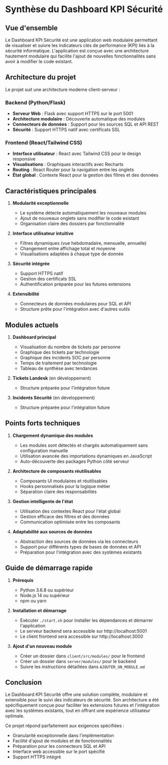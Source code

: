 # Synthèse du Dashboard KPI Sécurité

## Vue d'ensemble

Le Dashboard KPI Sécurité est une application web modulaire permettant de visualiser et suivre les indicateurs clés de performance (KPI) liés à la sécurité informatique. L'application est conçue avec une architecture hautement modulaire qui facilite l'ajout de nouvelles fonctionnalités sans avoir à modifier le code existant.

## Architecture du projet

Le projet suit une architecture moderne client-serveur :

### Backend (Python/Flask)
- **Serveur Web** : Flask avec support HTTPS sur le port 5001
- **Architecture modulaire** : Découverte automatique des modules
- **Connecteurs de données** : Support pour les sources SQL et API REST
- **Sécurité** : Support HTTPS natif avec certificats SSL

### Frontend (React/Tailwind CSS)
- **Interface utilisateur** : React avec Tailwind CSS pour le design responsive
- **Visualisations** : Graphiques interactifs avec Recharts
- **Routing** : React Router pour la navigation entre les onglets
- **État global** : Contexte React pour la gestion des filtres et des données

## Caractéristiques principales

1. **Modularité exceptionnelle**
   - Le système détecte automatiquement les nouveaux modules
   - Ajout de nouveaux onglets sans modifier le code existant
   - Organisation claire des dossiers par fonctionnalité

2. **Interface utilisateur intuitive**
   - Filtres dynamiques (vue hebdomadaire, mensuelle, annuelle)
   - Changement entre affichage total et moyenne
   - Visualisations adaptées à chaque type de donnée

3. **Sécurité intégrée**
   - Support HTTPS natif
   - Gestion des certificats SSL
   - Authentification préparée pour les futures extensions

4. **Extensibilité**
   - Connecteurs de données modulaires pour SQL et API
   - Structure prête pour l'intégration avec d'autres outils

## Modules actuels

1. **Dashboard principal**
   - Visualisation du nombre de tickets par personne
   - Graphique des tickets par technologie
   - Graphique des incidents SOC par personne
   - Temps de traitement par technologie
   - Tableau de synthèse avec tendances

2. **Tickets Landesk** (en développement)
   - Structure préparée pour l'intégration future

3. **Incidents Sécurité** (en développement)
   - Structure préparée pour l'intégration future

## Points forts techniques

1. **Chargement dynamique des modules**
   - Les modules sont détectés et chargés automatiquement sans configuration manuelle
   - Utilisation avancée des importations dynamiques en JavaScript
   - Auto-découverte des packages Python côté serveur

2. **Architecture de composants réutilisables**
   - Composants UI modulaires et réutilisables
   - Hooks personnalisés pour la logique métier
   - Séparation claire des responsabilités

3. **Gestion intelligente de l'état**
   - Utilisation des contextes React pour l'état global
   - Gestion efficace des filtres et des données
   - Communication optimisée entre les composants

4. **Adaptabilité aux sources de données**
   - Abstraction des sources de données via les connecteurs
   - Support pour différents types de bases de données et API
   - Préparation pour l'intégration avec des systèmes existants

## Guide de démarrage rapide

1. **Prérequis**
   - Python 3.6.8 ou supérieur
   - Node.js 14 ou supérieur
   - npm ou yarn

2. **Installation et démarrage**
   - Exécuter `./start.sh` pour installer les dépendances et démarrer l'application
   - Le serveur backend sera accessible sur http://localhost:5001
   - Le client frontend sera accessible sur http://localhost:3000

3. **Ajout d'un nouveau module**
   - Créer un dossier dans `client/src/modules/` pour le frontend
   - Créer un dossier dans `server/modules/` pour le backend
   - Suivre les instructions détaillées dans `AJOUTER_UN_MODULE.md`

## Conclusion

Le Dashboard KPI Sécurité offre une solution complète, modulaire et extensible pour le suivi des indicateurs de sécurité. Son architecture a été spécifiquement conçue pour faciliter les extensions futures et l'intégration avec les systèmes existants, tout en offrant une expérience utilisateur optimale.

Ce projet répond parfaitement aux exigences spécifiées :
- Granularité exceptionnelle dans l'implémentation
- Facilité d'ajout de modules et de fonctionnalités
- Préparation pour les connecteurs SQL et API
- Interface web accessible sur le port spécifié
- Support HTTPS intégré
